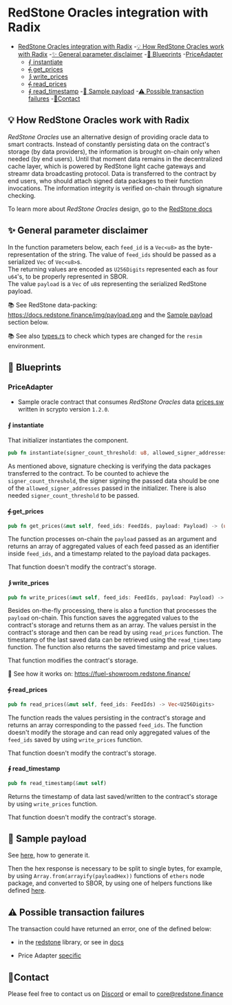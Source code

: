 # RedStone Oracles integration with Radix

<!-- TOC -->

- [RedStone Oracles integration with Radix](#redstone-oracles-integration-with-radix)
  -[💡 How RedStone Oracles work with Radix](#-how-redstone-oracles-work-with-radix)
  -[✨ General parameter disclaimer](#-general-parameter-disclaimer)
  -[📄 Blueprints](#-blueprints)
  -[PriceAdapter](#priceadapter)
  - [⨐ instantiate](#-instantiate)
  - [⨗ get_prices](#-get_prices)
  - [⨒ write_prices](#-write_prices)
  - [⨗ read_prices](#-read_prices)
  - [∮ read_timestamp](#-read_timestamp)
      -[📖 Sample payload](#-sample-payload)
      -[⚠ Possible transaction failures](#-possible-transaction-failures)
      -[🙋‍Contact](#contact)

<!-- TOC -->

## 💡 How RedStone Oracles work with Radix

_RedStone Oracles_ use an alternative design of providing oracle data to smart contracts. Instead of constantly
persisting data on the contract's storage (by data providers), the information is brought on-chain only when needed
(by end users).
Until that moment data remains in the decentralized cache layer, which is powered by RedStone light cache gateways and
streamr data broadcasting protocol. Data is transferred to the contract by end users, who should attach signed data
packages to their function invocations. The information integrity is verified on-chain through signature checking.

To learn more about _RedStone Oracles_ design, go to
the [RedStone docs](https://docs.redstone.finance/docs/introduction)

## ✨ General parameter disclaimer

In the function parameters below, each `feed_id` is a `Vec<u8>` as the byte-representation of the string.
The value of `feed_ids` should be passed as a serialized `Vec` of `Vec<u8>`s. \
The returning values are encoded as `U256Digits` represented each as four `u64`'s, to be properly represented in SBOR. \
The value `payload` is a `Vec` of `u8`s representing the serialized RedStone payload.

📚 See RedStone data-packing: https://docs.redstone.finance/img/payload.png and the [Sample payload](#-sample-payload)
section below.

📚 See also [types.rs](src/types.rs) to check which types are changed for the `resim` environment.

## 📄 Blueprints

### PriceAdapter

- Sample oracle contract that consumes _RedStone Oracles_ data [prices.sw](src/price_adapter.rs) written in scrypto
  version `1.2.0`.

#### ⨐ instantiate

That initializer instantiates the component.

```rust
pub fn instantiate(signer_count_threshold: u8, allowed_signer_addresses: Signers) -> Global<PriceAdapter>;
```

As mentioned above, signature checking is verifying the data packages transferred to the contract.
To be counted to achieve the `signer_count_threshold`, the signer signing the passed data
should be one of the `allowed_signer_addresses` passed in the initializer.
There is also needed `signer_count_threshold` to be passed.

#### ⨗ get_prices

```rust
pub fn get_prices(&mut self, feed_ids: FeedIds, payload: Payload) -> (u64, Vec<U256Digits>)
```

The function processes on-chain the `payload` passed as an argument
and returns an array of aggregated values of each feed passed as an identifier inside `feed_ids`,
and a timestamp related to the payload data packages.

That function doesn't modify the contract's storage.

#### ⨒ write_prices

```rust
pub fn write_prices(&mut self, feed_ids: FeedIds, payload: Payload) -> (u64, Vec<U256Digits>)
```

Besides on-the-fly processing, there is also a function that processes the `payload` on-chain.
This function saves the aggregated values to the contract's storage and returns them as an array.
The values persist in the contract's storage and then can be read by using `read_prices` function.
The timestamp of the last saved data can be retrieved using the `read_timestamp` function.
The function also returns the saved timestamp and price values.

That function modifies the contract's storage.

📖 See how it works on: https://fuel-showroom.redstone.finance/

#### ⨗ read_prices

```rust
pub fn read_prices(&mut self, feed_ids: FeedIds) -> Vec<U256Digits>
```

The function reads the values persisting in the contract's storage and returns an array corresponding to the
passed `feed_ids`.
The function doesn't modify the storage and can read only aggregated values of the `feed_ids` saved by
using `write_prices` function.

That function doesn't modify the contract's storage.

#### ∮ read_timestamp

```rust
pub fn read_timestamp(&mut self)
```

Returns the timestamp of data last saved/written to the contract's storage by using `write_prices` function.

That function doesn't modify the contract's storage.

## 📖 Sample payload

See [here](../README.md#preparing-sample-data), how to generate it.

Then the hex response is necessary to be split to single bytes, for example, by using `Array.from(arrayify(payloadHex))`
functions of `ethers` node package, and converted to SBOR, by using one of helpers functions like
defined [here](../../src/radix/utils.ts).

## ⚠ Possible transaction failures

The transaction could have returned an error, one of the defined below:

- in the [redstone](../rust-sdk/src/network/error.rs) library, or see
  in [docs](https://docs.redstone.finance/rust/redstone/crypto_secp256k1,network_radix/redstone/network/error/enum.Error.html)

- Price Adapter [specific](../price_adapter/src/price_adapter_error.rs)

## 🙋‍Contact

Please feel free to contact us on [Discord](https://redstone.finance/discord) or email to core@redstone.finance

